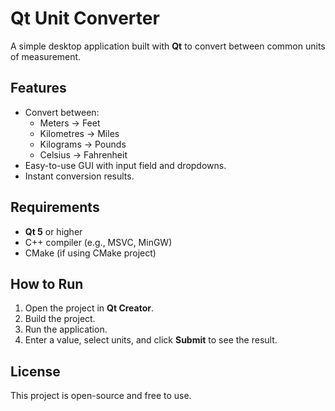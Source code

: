 # Qt Unit Converter

A simple desktop application built with **Qt** to convert between common units of measurement.

## Features

- Convert between:
  - Meters → Feet
  - Kilometres → Miles
  - Kilograms → Pounds
  - Celsius → Fahrenheit
- Easy-to-use GUI with input field and dropdowns.
- Instant conversion results.

## Requirements

- **Qt 5** or higher
- C++ compiler (e.g., MSVC, MinGW)
- CMake (if using CMake project)

## How to Run

1. Open the project in **Qt Creator**.
2. Build the project.
3. Run the application.
4. Enter a value, select units, and click **Submit** to see the result.

## License

This project is open-source and free to use.
